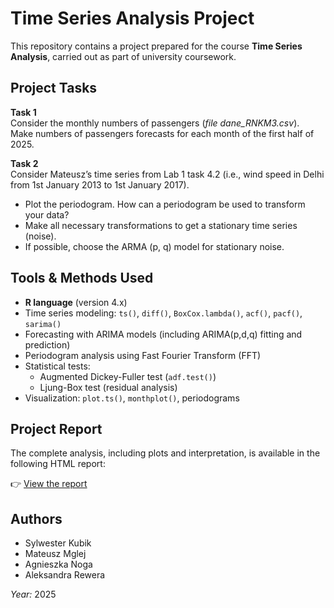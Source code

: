 # Time Series Analysis Project

This repository contains a project prepared for the course **Time Series Analysis**, carried out as part of university coursework.

## Project Tasks

**Task 1**  
Consider the monthly numbers of passengers (*file dane_RNKM3.csv*).  
Make numbers of passengers forecasts for each month of the first half of 2025.

**Task 2**  
Consider Mateusz’s time series from Lab 1 task 4.2 (i.e., wind speed in Delhi from 1st January 2013 to 1st January 2017).  
- Plot the periodogram. How can a periodogram be used to transform your data?  
- Make all necessary transformations to get a stationary time series (noise).  
- If possible, choose the ARMA (p, q) model for stationary noise.

## Tools & Methods Used

- **R language** (version 4.x)
- Time series modeling: `ts()`, `diff()`, `BoxCox.lambda()`, `acf()`, `pacf()`, `sarima()`
- Forecasting with ARIMA models (including ARIMA(p,d,q) fitting and prediction)
- Periodogram analysis using Fast Fourier Transform (FFT)
- Statistical tests:
  - Augmented Dickey-Fuller test (`adf.test()`)
  - Ljung-Box test (residual analysis)
- Visualization: `plot.ts()`, `monthplot()`, periodograms

## Project Report

The complete analysis, including plots and interpretation, is available in the following HTML report:

👉 [View the report](report/ts_project.html)

## Authors

- Sylwester Kubik
- Mateusz Mglej
- Agnieszka Noga
- Aleksandra Rewera

*Year:* 2025

